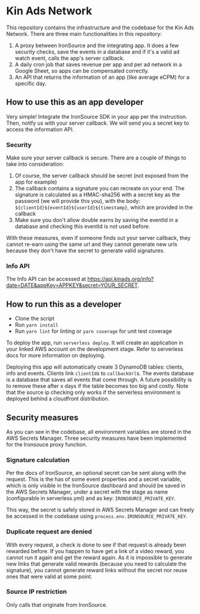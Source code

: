 # Kin Ads Network

This repository contains the infrastructure and the codebase for the Kin Ads Network. There are three
main functionalities in this repository:

1.  A proxy between IronSource and the integrating app. It does a few security checks, save the events
    in a database and if it's a valid ad watch event, calls the app's server callback.
2.  A daily cron job that saves revenue per app and per ad network in a Google Sheet, so apps can be
    compensated correctly.
3.  An API that returns the information of an app (like average eCPM) for a specific day.

## How to use this as an app developer

Very simple! Integrate the IronSource SDK in your app per the instruction. Then, notify us with your
server callback. We will send you a secret key to access the information API.

### Security

Make sure your server callback is secure. There are a couple of things to take into consideration:

1.  Of course, the server callback should be secret (not exposed from the app for example)
2.  The callback contains a signature you can recreate on your end. The signature is calculated as a
    HMAC-sha256 with a secret key as the password (we will provide this you), with the body:
    `${clientId}${eventId}${userId}${timestamp}`, which are provided in the callback
3.  Make sure you don't allow double earns by saving the eventId in a database and checking this
    eventId is not used before.

With these measures, even if someone finds out your server callback, they cannot re-earn using the
same url and they cannot generate new urls because they don't have the secret to generate
valid signatures.

### Info API

The Info API can be accessed at https://api.kinads.org/info?date=DATE&appKey=APPKEY&secret=YOUR_SECRET.

## How to run this as a developer

- Clone the script
- Run `yarn install`
- Run `yarn lint` for linting or `yarn coverage` for unit test coverage

To deploy the app, run `serverless deploy`. It will create an application in your linked AWS account on the
development stage. Refer to serverless docs for more information on deploying.

Deploying this app will automatically create 3 DynamoDB tables: clients, info and events. Clients link `clientId`s
to `callbackUrl`s. The events database is a database that saves all events that come through. A future 
possibility is to remove these after x days if the table becomes too big and costly. Note that the source ip checking
only works if the serverless environment is deployed behind a cloudfront distribution.

## Security measures

As you can see in the codebase, all environment variables are stored in the AWS Secrets Manager.
Three security measures have been implemented for the Ironsouce proxy function.

### Signature calculation

Per the docs of IronSource, an optional secret can be sent along with the request. This is the has of some
event properties and a secret variable, which is only visible in the IronSource dashboard and should
be saved in the AWS Secrets Manager, under a secret with the stage as name (configurable in serverless.yml)
and as key: `IRONSOURCE_PRIVATE_KEY`.

This way, the secret is safely stored in AWS Secrets Manager and can freely be accessed in the codebase
using `process.env.IRONSOURCE_PRIVATE_KEY`.

### Duplicate request are denied

With every request, a check is done to see if that request is already been rewarded before. If you happen
to have get a link of a video reward, you cannot run it again and get the reward again. As it is impossible
to generate new links that generate valid rewards (because you need to calculate the signature), you cannot
generate reward links without the secret nor reuse ones that were valid at some point.

### Source IP restriction

Only calls that originate from IronSource.

